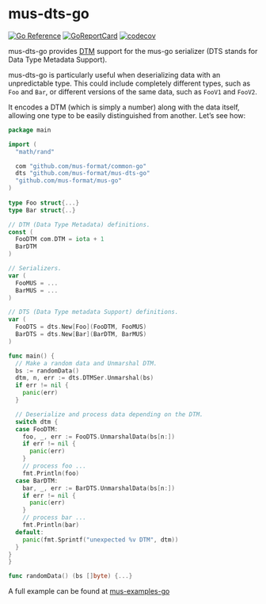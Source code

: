 # mus-dts-go

[![Go Reference](https://pkg.go.dev/badge/github.com/mus-format/mus-dts-go.svg)](https://pkg.go.dev/github.com/mus-format/mus-dts-go)
[![GoReportCard](https://goreportcard.com/badge/mus-format/mus-dts-go)](https://goreportcard.com/report/github.com/mus-format/mus-dts-go)
[![codecov](https://codecov.io/gh/mus-format/mus-dts-go/graph/badge.svg?token=VB6E8M2PFE)](https://codecov.io/gh/mus-format/mus-dts-go)

mus-dts-go provides [DTM](https://medium.com/p/21d7be309e8d) support for the 
mus-go serializer (DTS stands for Data Type Metadata Support).

mus-dts-go is particularly useful when deserializing data with an unpredictable 
type. This could include completely different types, such as `Foo` and `Bar`, or
different versions of the same data, such as `FooV1` and `FooV2`.

It encodes a DTM (which is simply a number) along with the data itself, allowing 
one type to be easily distinguished from another. Let’s see how:
```go
package main

import (
  "math/rand"

  com "github.com/mus-format/common-go"
  dts "github.com/mus-format/mus-dts-go"
  "github.com/mus-format/mus-go"
)
  
type Foo struct{...}
type Bar struct{..}

// DTM (Data Type Metadata) definitions.
const (
  FooDTM com.DTM = iota + 1
  BarDTM
)

// Serializers.
var (
  FooMUS = ...
  BarMUS = ...
)

// DTS (Data Type metadata Support) definitions.
var (
  FooDTS = dts.New[Foo](FooDTM, FooMUS)
  BarDTS = dts.New[Bar](BarDTM, BarMUS)
)

func main() {
  // Make a random data and Unmarshal DTM.
  bs := randomData()
  dtm, n, err := dts.DTMSer.Unmarshal(bs)
  if err != nil {
    panic(err)
  }

  // Deserialize and process data depending on the DTM.
  switch dtm {
  case FooDTM:
    foo, _, err := FooDTS.UnmarshalData(bs[n:])
    if err != nil {
      panic(err)
    }
    // process foo ...
    fmt.Println(foo)
  case BarDTM:
    bar, _, err := BarDTS.UnmarshalData(bs[n:])
    if err != nil {
      panic(err)
    }
    // process bar ...
    fmt.Println(bar)
  default:
    panic(fmt.Sprintf("unexpected %v DTM", dtm))
  }
}
}

func randomData() (bs []byte) {...}
```
A full example can be found at [mus-examples-go](https://github.com/mus-format/mus-examples-go/tree/main/dts)
